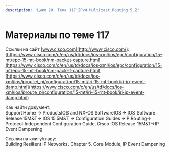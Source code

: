```yaml
---
description: 'Цикл 20, Тема 117:IPv4 Multicast Routing 5.2'
---
```


# Материалы по теме 117

Ссылки на сайт [www.cisco.com](http://www.cisco.com/):  
[https://www.cisco.com/c/en/us/td/docs/ios-xml/ios/epc/configuration/15-mt/epc-15-mt-book/nm-packet-capture.html](https://www.cisco.com/c/en/us/td/docs/ios-xml/ios/epc/configuration/15-mt/epc-15-mt-book/nm-packet-capture.html)  
[https://www.cisco.com/c/en/us/td/docs/ios-xml/ios/iproute\_pi/configuration/15-mt/iri-15-mt-book/iri-ip-event-damp.html](https://www.cisco.com/c/en/us/td/docs/ios-xml/ios/iproute_pi/configuration/15-mt/iri-15-mt-book/iri-ip-event-damp.html)

Как найти документ:  
Support Home → ProductsIOS and NX-OS SoftwareIOS → IOS Software Release 15M&T→ IOS 15.5M&T → Configuration Guides →IP Routing→ Protocol-Independent Configuration Guide, Cisco IOS Release 15M&T→IP Event Dampening

Ссылки на книгу/главу:  
Building Resilient IP Networks. Chapter 5. Core Module, IP Event Dampening

